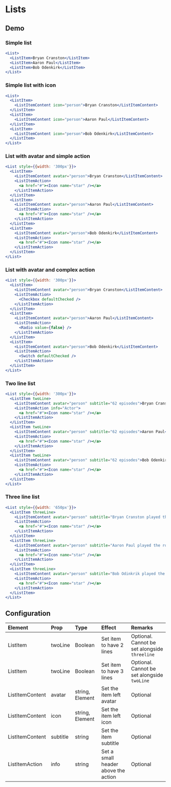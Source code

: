 # Lists

## Demo

### Simple list

```jsx
<List>
  <ListItem>Bryan Cranston</ListItem>
  <ListItem>Aaron Paul</ListItem>
  <ListItem>Bob Odenkirk</ListItem>
</List>
```

### Simple list with icon

```jsx
<List>
  <ListItem>
    <ListItemContent icon="person">Bryan Cranston</ListItemContent>
  </ListItem>
  <ListItem>
    <ListItemContent icon="person">Aaron Paul</ListItemContent>
  </ListItem>
  <ListItem>
    <ListItemContent icon="person">Bob Odenkirk</ListItemContent>
  </ListItem>
</List>
```

### List with avatar and simple action

```jsx
<List style={{width: '300px'}}>
  <ListItem>
    <ListItemContent avatar="person">Bryan Cranston</ListItemContent>
    <ListItemAction>
      <a href="#"><Icon name="star" /></a>
    </ListItemAction>
  </ListItem>
  <ListItem>
    <ListItemContent avatar="person">Aaron Paul</ListItemContent>
    <ListItemAction>
      <a href="#"><Icon name="star" /></a>
    </ListItemAction>
  </ListItem>
  <ListItem>
    <ListItemContent avatar="person">Bob Odenkirk</ListItemContent>
    <ListItemAction>
      <a href="#"><Icon name="star" /></a>
    </ListItemAction>
  </ListItem>
</List>
```

### List with avatar and complex action

```jsx
<List style={{width: '300px'}}>
  <ListItem>
    <ListItemContent avatar="person">Bryan Cranston</ListItemContent>
    <ListItemAction>
      <Checkbox defaultChecked />
    </ListItemAction>
  </ListItem>
  <ListItem>
    <ListItemContent avatar="person">Aaron Paul</ListItemContent>
    <ListItemAction>
      <Radio value={false} />
    </ListItemAction>
  </ListItem>
  <ListItem>
    <ListItemContent avatar="person">Bob Odenkirk</ListItemContent>
    <ListItemAction>
      <Switch defaultChecked />
    </ListItemAction>
  </ListItem>
</List>
```

### Two line list

```jsx
<List style={{width: '300px'}}>
  <ListItem twoLine>
    <ListItemContent avatar="person" subtitle="62 episodes">Bryan Cranston</ListItemContent>
    <ListItemAction info="Actor">
      <a href="#"><Icon name="star" /></a>
    </ListItemAction>
  </ListItem>
  <ListItem twoLine>
    <ListItemContent avatar="person" subtitle="62 episodes">Aaron Paul</ListItemContent>
    <ListItemAction>
      <a href="#"><Icon name="star" /></a>
    </ListItemAction>
  </ListItem>
  <ListItem twoLine>
    <ListItemContent avatar="person" subtitle="62 episodes">Bob Odenkirk</ListItemContent>
    <ListItemAction>
      <a href="#"><Icon name="star" /></a>
    </ListItemAction>
  </ListItem>
</List>
```

### Three line list

```jsx
<List style={{width: '650px'}}>
  <ListItem threeLine>
    <ListItemContent avatar="person" subtitle="Bryan Cranston played the role of Walter in Breaking Bad. He is also known for playing Hal in Malcom in the Middle.">Bryan Cranston</ListItemContent>
    <ListItemAction>
      <a href="#"><Icon name="star" /></a>
    </ListItemAction>
  </ListItem>
  <ListItem threeLine>
    <ListItemContent avatar="person" subtitle="Aaron Paul played the role of Jesse in Breaking Bad. He also featured in the Need For Speed Movie.">Aaron Paul</ListItemContent>
    <ListItemAction>
      <a href="#"><Icon name="star" /></a>
    </ListItemAction>
  </ListItem>
  <ListItem threeLine>
    <ListItemContent avatar="person" subtitle="Bob Odinkrik played the role of Saul in Breaking Bad. Due to public fondness for the character, Bob stars in his own show now, called Better Call Saul.">Bob Odenkirk</ListItemContent>
    <ListItemAction>
      <a href="#"><Icon name="star" /></a>
    </ListItemAction>
  </ListItem>
</List>
```

## Configuration

| Element   | Prop         | Type      | Effect       | Remarks      |
|:----------|:-------------|:----------|:-------------|:-------------|
| ListItem  | twoLine    | Boolean   | Set item to have 2 lines  | Optional. Cannot be set alongside `threeline` |
| ListItem  | twoLine    | Boolean   | Set item to have 3 lines  | Optional. Cannot be set alongside `twoLine` |
| ListItemContent  | avatar    | string, Element   | Set the item left avatar  | Optional |
| ListItemContent  | icon    | string, Element   | Set the item left icon  | Optional |
| ListItemContent  | subtitle    | string   | Set the item subtitle  | Optional |
| ListItemAction  | info    | string   | Set a small header above the action | Optional |
